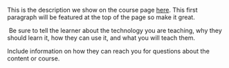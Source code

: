This is the description we show on the course page [here](https://lab.github.com/0616271860/qualcomm(r)snapdragontm665). This first paragraph will be featured at the top of the page so make it great.
​

​
Be sure to tell the learner about the technology you are teaching, why they should learn it, how they can use it, and what you will teach them.
​


Include information on how they can reach you for questions about the content or course. 